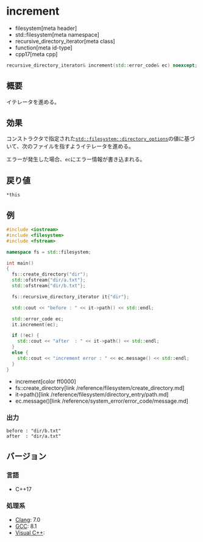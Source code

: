 # increment
* filesystem[meta header]
* std::filesystem[meta namespace]
* recursive_directory_iterator[meta class]
* function[meta id-type]
* cpp17[meta cpp]

```cpp
recursive_directory_iterator& increment(std::error_code& ec) noexcept;
```

## 概要
イテレータを進める。


## 効果
コンストラクタで指定された[`std::filesystem::directory_options`](/reference/filesystem/directory_options.md)の値に基づいて、次のファイルを指すようイテレータを進める。

エラーが発生した場合、`ec`にエラー情報が書き込まれる。


## 戻り値
`*this`


## 例
```cpp example
#include <iostream>
#include <filesystem>
#include <fstream>

namespace fs = std::filesystem;

int main()
{
  fs::create_directory("dir");
  std::ofstream{"dir/a.txt"};
  std::ofstream{"dir/b.txt"};

  fs::recursive_directory_iterator it{"dir"};

  std::cout << "before : " << it->path() << std::endl;

  std::error_code ec;
  it.increment(ec);

  if (!ec) {
    std::cout << "after  : " << it->path() << std::endl;
  }
  else {
    std::cout << "increment error : " << ec.message() << std::endl;
  }
}
```
* increment[color ff0000]
* fs::create_directory[link /reference/filesystem/create_directory.md]
* it->path()[link /reference/filesystem/directory_entry/path.md]
* ec.message()[link /reference/system_error/error_code/message.md]

### 出力
```
before : "dir/b.txt"
after  : "dir/a.txt"
```

## バージョン
### 言語
- C++17

### 処理系
- [Clang](/implementation.md#clang): 7.0
- [GCC](/implementation.md#gcc): 8.1
- [Visual C++](/implementation.md#visual_cpp):
